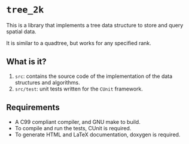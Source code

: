 # `tree_2k`
This is a library that implements a tree data structure to store and
query spatial data.

It is similar to a quadtree, but works for any specified rank.

## What is it?
1. `src`: contains the source code of the implementation of the data
    structures and algorithms.
1. `src/test`: unit tests written for the `CUnit` framework.
    

## Requirements
* A C99 compliant compiler, and GNU make to build.
* To compile and run the tests, CUnit is required.
* To generate HTML and LaTeX documentation, doxygen is required.
